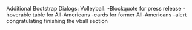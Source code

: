 

Additional Bootstrap Dialogs:
Volleyball:
-Blockquote for press release
-hoverable table for All-Americans
-cards for former All-Americans
-alert congratulating finishing the vball section
